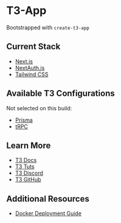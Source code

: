 # T3-App
Bootstrapped with `create-t3-app`

## Current Stack
- [Next.js](https://nextjs.org)
- [NextAuth.js](https://next-auth.js.org)
- [Tailwind CSS](https://tailwindcss.com)

## Available T3 Configurations
Not selected on this build:
- [Prisma](https://prisma.io)
- [tRPC](https://trpc.io)

## Learn More
- [T3 Docs](https://create.t3.gg/)
- [T3 Tuts](https://create.t3.gg/en/faq#what-learning-resources-are-currently-available)
- [T3 Discord](https://t3.gg/discord)
- [T3 GitHub](https://github.com/t3-oss/create-t3-app)

## Additional Resources
- [Docker Deployment Guide](https://create.t3.gg/en/deployment/docker)
